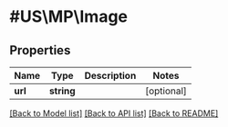 # #US\MP\Image

## Properties

Name | Type | Description | Notes
------------ | ------------- | ------------- | -------------
**url** | **string** |  | [optional]


[[Back to Model list]](../) [[Back to API list]](../../Api/US/MP) [[Back to README]](../../README.md)
